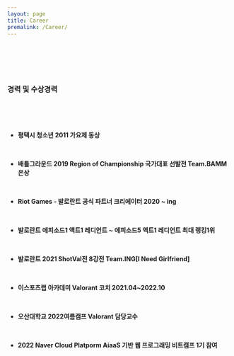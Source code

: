 ```yaml
---
layout: page
title: Career
premalink: /Career/
---
```

<br><br><br><br>

### 경력 및 수상경력
<br><br><br>

* **평택시 청소년 2011 가요제 동상**
<br>

* **배틀그라운드 2019 Region of Championship 국가대표 선발전 Team.BAMM 은상**
<br>

* **Riot Games - 발로란트 공식 파트너 크리에이터 2020 ~ ing**
<br>

* **발로란트 에피소드1 액트1 레디언트 ~ 에피소드5 액트1 레디언트 최대 랭킹1위**
<br>

* **발로란트 2021 ShotVal전 8강전 Team.ING[I Need Girlfriend]**
<br>

* **이스포츠랩 아카데미 Valorant 코치 2021.04~2022.10**
<br>

* **오산대학교 2022여름캠프 Valorant 담당교수**
<br>

* **2022 Naver Cloud Platporm AiaaS 기반 웹 프로그래밍 비트캠프 1기 참여**